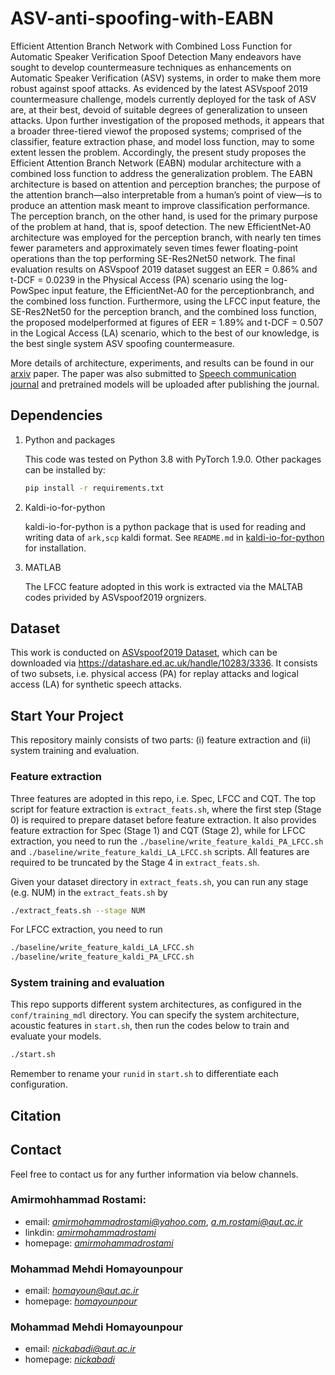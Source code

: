 # ASV-anti-spoofing-with-EABN
Efficient Attention Branch Network with Combined Loss Function for Automatic Speaker Verification Spoof Detection
Many endeavors have sought to develop countermeasure techniques as enhancements on Automatic Speaker Verification (ASV) systems, in order to make them more robust against spoof attacks. As evidenced by the latest ASVspoof 2019 countermeasure challenge, models currently deployed for the task of ASV are, at their best, devoid of suitable degrees of generalization to unseen attacks. Upon further investigation of the proposed methods, it appears that a broader three-tiered viewof the proposed systems; comprised of the classifier, feature extraction phase, and model loss function, may to some extent lessen the problem. Accordingly, the present study proposes the Efficient Attention Branch Network (EABN) modular architecture with a combined loss function to address the generalization problem. The EABN architecture is based on attention and perception branches; the purpose of the attention branch—also interpretable from a human’s point of view—is to produce an attention mask meant to improve classification performance. The perception branch, on the other hand, is used for the primary purpose of the problem at hand, that is, spoof detection. The new EfficientNet-A0 architecture was employed for the perception branch, with nearly ten times fewer parameters and approximately seven times fewer floating-point operations than the top performing SE-Res2Net50 network. The final evaluation results on ASVspoof 2019 dataset suggest an EER = 0.86% and t-DCF = 0.0239 in the Physical Access (PA) scenario using the log-PowSpec input feature, the EfficientNet-A0 for the perceptionbranch, and the combined loss function. Furthermore, using the LFCC input feature, the SE-Res2Net50 for the perception branch, and the combined loss function, the proposed modelperformed at figures of EER = 1.89% and t-DCF = 0.507 in the Logical Access (LA) scenario, which to the best of our knowledge, is the best single system ASV spoofing countermeasure.

More details of architecture, experiments, and results can be found in our [arxiv](https://arxiv.org/pdf/2109.02051.pdf) paper. The paper was also submitted to [Speech communication journal](https://www.journals.elsevier.com/speech-communication) and pretrained models will be uploaded after publishing the journal.

## Dependencies

1. Python and packages

    This code was tested on Python 3.8 with PyTorch 1.9.0.
    Other packages can be installed by:

    ```bash
    pip install -r requirements.txt
    ```

2. Kaldi-io-for-python

    kaldi-io-for-python is a python package that is used for reading and writing data of `ark,scp` kaldi format.
    See `README.md` in [kaldi-io-for-python](https://github.com/vesis84/kaldi-io-for-python) for installation.

3. MATLAB

   The LFCC feature adopted in this work is extracted via the MALTAB codes privided by ASVspoof2019 orgnizers.

## Dataset
   This work is conducted on [ASVspoof2019 Dataset](https://arxiv.org/pdf/1904.05441.pdf), which can be downloaded via https://datashare.ed.ac.uk/handle/10283/3336. It consists of two subsets, i.e. physical access (PA) for replay attacks and logical access (LA) for synthetic speech attacks.

## Start Your Project
   This repository mainly consists of two parts: (i) feature extraction and (ii) system training and evaluation.

### Feature extraction
   Three features are adopted in this repo, i.e. Spec, LFCC and CQT. The top script for feature extraction is `extract_feats.sh`, where the first step (Stage 0) is required to prepare dataset before feature extraction. It also provides feature extraction for Spec (Stage 1) and CQT (Stage 2), while for LFCC extraction, you need to run the `./baseline/write_feature_kaldi_PA_LFCC.sh` and `./baseline/write_feature_kaldi_LA_LFCC.sh` scripts. All features are required to be truncated by the Stage 4 in `extract_feats.sh`.

   Given your dataset directory in `extract_feats.sh`, you can run any stage (e.g. NUM) in the `extract_feats.sh` by
   ```bash
   ./extract_feats.sh --stage NUM
   ```
   For LFCC extraction, you need to run
   ```bash
   ./baseline/write_feature_kaldi_LA_LFCC.sh
   ./baseline/write_feature_kaldi_PA_LFCC.sh
   ```

### System training and evaluation
   This repo supports different system architectures, as configured in the `conf/training_mdl` directory. You can specify the system architecture, acoustic features in `start.sh`, then run the codes below to train and evaluate your models.
   ```bash
   ./start.sh
   ```
   Remember to rename your `runid` in `start.sh` to differentiate each configuration.


## Citation


## Contact
Feel free to contact us for any further information via below channels.

### Amirmohhammad Rostami:

- email: [*amirmohammadrostami@yahoo.com*](amirmohammadrostami@yahoo.com), [*a.m.rostami@aut.ac.ir*](a.m.rostami@aut.ac.ir)
- linkdin: [*amirmohammadrostami*](https://www.linkedin.com/in/amirmohammadrostami/)
- homepage: [*amirmohammadrostami*](https://ce.aut.ac.ir/~amirmohammadrostami/)
### Mohammad Mehdi Homayounpour
- email: [*homayoun@aut.ac.ir*](homayounaut@aut.ac.ir)
- homepage: [*homayounpour*](https://aut.ac.ir/cv/2571/محمدمهدی-همایون-پور?slc_lang=fa&&cv=2571&mod=scv)
### Mohammad Mehdi Homayounpour
- email: [*nickabadi@aut.ac.ir*](nickabadi@aut.ac.ir)
- homepage: [*nickabadi*](https://aut.ac.ir/cv/2387/%d8%a7%d8%ad%d9%85%d8%af%20%d9%86%db%8c%da%a9%20%d8%a2%d8%a8%d8%a7%d8%af%db%8c)
